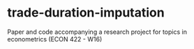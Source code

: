 # trade-duration-imputation
Paper and code accompanying a research project for topics in econometrics (ECON 422 - W16)
